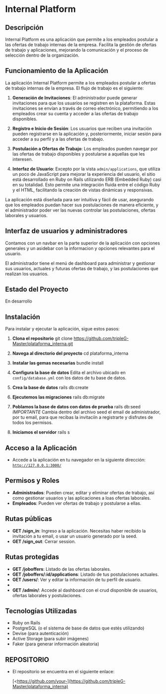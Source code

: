 # Internal Platform


## Descripción
Internal Platform es una aplicación que permite a los empleados postular a las ofertas de trabajo internas de la empresa. Facilita la gestión de ofertas de trabajo y aplicaciones, mejorando la comunicación y el proceso de selección dentro de la organización.


## Funcionamiento de la Aplicación

La aplicación Internal Platform permite a los empleados postular a ofertas de trabajo internas de la empresa. El flujo de trabajo es el siguiente:

1. **Generación de Invitaciones**: El administrador puede generar invitaciones para que los usuarios se registren en la plataforma. Estas invitaciones se envían a través de correo electrónico, permitiendo a los empleados crear su cuenta y acceder a las ofertas de trabajo disponibles.

2. **Registro e Inicio de Sesión**: Los usuarios que reciben una invitación pueden registrarse en la aplicación y, posteriormente, iniciar sesión para acceder a su perfil y a las ofertas de trabajo.

3. **Postulación a Ofertas de Trabajo**: Los empleados pueden navegar por las ofertas de trabajo disponibles y postularse a aquellas que les interesen. 

4. **Interfaz de Usuario**: Excepto por la vista `admin/applications`, que utiliza un poco de JavaScript para mejorar la experiencia del usuario, el sitio está desarrollado en Ruby on Rails utilizando ERB (Embedded Ruby) casi en su totalidad. Esto permite una integración fluida entre el código Ruby y el HTML, facilitando la creación de vistas dinámicas y responsivas.

La aplicación está diseñada para ser intuitiva y fácil de usar, asegurando que los empleados puedan hacer sus postulaciones de manera eficiente, y el administrador poder ver las nuevas controlar las postulaciones, ofertas laborales y usuarios.


## Interfaz de usuarios y administradores

Contamos con un navbar en la parte superior de la aplicación con opciones generales y un asidebar con la informacion y opciones relevantes para el usuario.

El administrador tiene el menú de dashboard para administrar y gestionar sus usuarios, actuales y futuras ofertas de trabajo, y las postulaciones que realizan los usuarios.


## Estado del Proyecto
En desarrollo


## Instalación

Para instalar y ejecutar la aplicación, sigue estos pasos:

1. **Clona el repositorio**
    git clone https://github.com/tripleG-Master/plataforma_interna.git

2. **Navega al directorio del proyecto**
    cd plataforma_interna

3. **Instalar las gemas necesarias**
    bundle install

4. **Configura la base de datos**
    Edita el archivo ubicado en <code>config/database.yml</code> con los datos de tu base de datos.

5. **Crea la base de datos**
    rails db:create

6. **Ejecutemos las migraciones**
    rails db:migrate

7. **Poblamos la base de datos con datos de prueba**
    rails db:seed
    *IMPORTANTE*
    Cambia dentro del archivo seed el email de administrador, por tu email, para que recibas la invitaciín a registrarte y disfrutes de todos los permisos.

8. **Iniciamos el servidor**
    rails s

## Acceso a la Aplicación
* Accede a la aplicación en tu navegador en la siguiente dirección: <code>http://127.0.0.1:3000/</code>


## Permisos y Roles
- **Administrados**: Pueden crear, editar y eliminar ofertas de trabajo, así como gestionar usuarios y las aplicaciones a loas ofertas laborales.
- **Empleados**: Pueden ver ofertas de trabajo y postularse a ellas.


## Rutas públicas

- **GET /sign_in**: Ingreso a la aplicación. Necesitas haber recibido la invitación a tu email, o usar un usuario generado por la seed.
- **GET /sign_out**: Cerrar session.
  
## Rutas protegidas

- **GET /joboffers**: Listado de las ofertas laborales.
- **GET /joboffers/:id/applications**: Listado de tus postulaciones actuales.
- **GET /users/**: Ver y editar la información de tu perfil de usuario.
-  
- **GET /admin/**: Accede al dashboard con el crud disponible de usuarios, ofertas laborales y postulaciones.


## Tecnologías Utilizadas
- Ruby on Rails
- PostgreSQL (o el sistema de base de datos que estés utilizando)
- Devise (para autenticación)
- Active Storage (para subir imágenes)
- Faker (para generar información aleatoria)

## REPOSITORIO
- El repositorio se encuentra en el siguiente enlace: 

  [<https://github.com/your-](https://github.com/tripleG-Master/plataforma_interna)